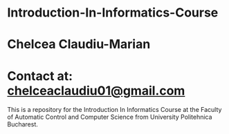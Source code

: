 # Introduction-In-Informatics-Course
# Chelcea Claudiu-Marian
# Contact at: chelceaclaudiu01@gmail.com

This is a repository for the Introduction In Informatics Course at the Faculty of Automatic Control and Computer Science from University Politehnica Bucharest.
